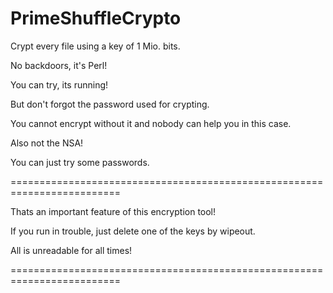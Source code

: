 # PrimeShuffleCrypto

Crypt every file using a key of 1 Mio. bits.

No backdoors, it's Perl!

You can try, its running!

But don't forgot the password used for crypting.

You cannot encrypt without it and nobody can help you in this case.

Also not the NSA!

You can just try some passwords.

=========================================================================

   Thats an important feature of this encryption tool!
   
   If you run in trouble, just delete one of the keys by wipeout.

   All is unreadable for all times!

=========================================================================

